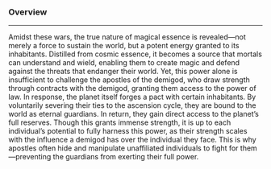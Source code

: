 ### Overview
---
Amidst these wars, the true nature of magical essence is revealed—not merely a force to sustain the world, but a potent energy granted to its inhabitants. Distilled from cosmic essence, it becomes a source that mortals can understand and wield, enabling them to create magic and defend against the threats that endanger their world. Yet, this power alone is insufficient to challenge the apostles of the demigod, who draw strength through contracts with the demigod, granting them access to the power of law. In response, the planet itself forges a pact with certain inhabitants. By voluntarily severing their ties to the ascension cycle, they are bound to the world as eternal guardians. In return, they gain direct access to the planet’s full reserves. Though this grants immense strength, it is up to each individual’s potential to fully harness this power, as their strength scales with the influence a demigod has over the individual they face. This is why apostles often hide and manipulate unaffiliated individuals to fight for them—preventing the guardians from exerting their full power.